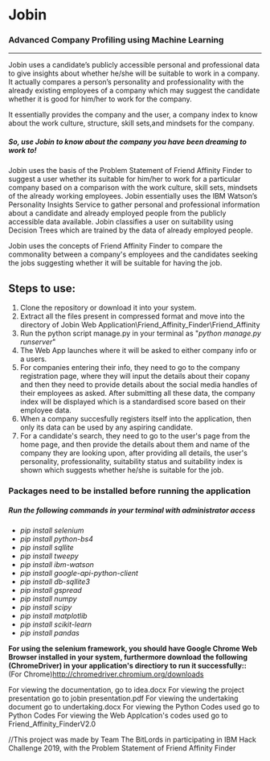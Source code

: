 # Jobin
### Advanced Company Profiling using Machine Learning
______________________________________________________________________________

Jobin uses a candidate’s publicly accessible personal and professional data to give insights about whether he/she will be suitable to work in a company. It actually compares a person’s personality and professionality with the already existing employees of a company which may suggest the candidate whether it is good for him/her to work for the company.


It essentially provides the company and the user, a company index to know about the work culture, structure, skill sets,and mindsets for
the company.

##### So, use Jobin to know about the company you have been dreaming to work to!

Jobin uses the basis of the Problem Statement of Friend Affinity Finder to suggest a user whether its suitable for him/her to work for a particular company based on a comparison with the work culture, skill sets, mindsets of the already working employees.
Jobin essentially uses the IBM Watson’s Personality Insights Service to gather personal and professional information about a candidate and already employed people from the publicly accessible data available. 
Jobin classifies a user on suitability using Decision Trees which are trained by the data of already employed people.

Jobin uses the concepts of Friend Affinity Finder to compare the commonality between a company's employees and the candidates seeking the jobs suggesting whether it will be suitable for having the job.


## Steps to use:
1. Clone the repository or download it into your system.
2. Extract all the files present in compressed format and move into the directory of Jobin Web Application\Friend_Affinity_Finder\Friend_Affinity
3. Run the python script manage.py in your terminal as "*python manage.py runserver*"
4. The Web App launches where it will be asked to either company info or a users.
5. For companies entering their info, they need to go to the company registration page, where they will input the details about their copany and then they need to provide details about the social media handles of their employees as asked. After submitting all these data, the company index will be displayed which is a standardised score based on their employee data.
6. When a company succesfully registers itself into the application, then only its data can be used by any aspiring candidate.
7. For a candidate's search, they need to go to the user's page from the home page, and then provide the details about them and name of the company they are looking upon, after providing all details, the user's personality, professionality, suitability status and suitability index is shown which suggests whether he/she is suitable for the job.


### Packages need to be installed before running the application
##### Run the following commands in your terminal with administrator access
- *pip install selenium*
- *pip install python-bs4*
- *pip install sqllite*
- *pip install tweepy*
- *pip install ibm-watson*
- *pip install google-api-python-client*
- *pip install db-sqllite3*
- *pip install gspread*
- *pip install numpy*
- *pip install scipy*
- *pip install matplotlib*
- *pip install scikit-learn*
- *pip install pandas*

**For using the selenium framework, you should have Google Chrome Web Browser installed in your system, furthermore download the following (ChromeDriver) in your application's directiory to run it successfully::**
(For Chrome)http://chromedriver.chromium.org/downloads


For viewing the documentation, go to idea.docx
For viewing the project presentation go to jobin presentation.pdf
For viewing the undertaking document go to undertaking.docx
For viewing the Python Codes used go to Python Codes
For viewing the Web Applcation's codes used go to Friend_Affinity_FinderV2.0


//This project was made by Team The BitLords in participating in IBM Hack Challenge 2019, with the Problem Statement of Friend Affinity Finder
